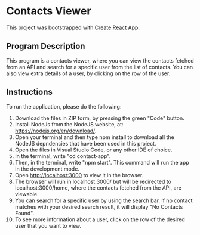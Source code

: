 # Contacts Viewer
This project was bootstrapped with [Create React App](https://github.com/facebook/create-react-app).

## Program Description
This program is a contacts viewer, where you can view the contacts fetched from an API and search for a specific user from the list of contacts. You can also view extra details of a user, by clicking on the row of the user.

## Instructions
To run the application, please do the following:
1. Download the files in ZIP form, by pressing the green "Code" button.
2. Install NodeJs from the NodeJS website, at: https://nodejs.org/en/download/.
3. Open your terminal and then type npm install to download all the NodeJS depndencies that have been used in this project.
5. Open the files in Visual Studio Code, or any other IDE of choice. 
6. In the terminal, write "cd contact-app".
7. Then, in the terminal, write "npm start". This command will run the app in the development mode.
8. Open [http://localhost:3000](http://localhost:3000) to view it in the browser.
9. The browser will run in localhost:3000/ but will be redirected to localhost:3000/home, where the contacts fetched from the API, are viewable.
10. You can search for a specific user by using the search bar. If no contact matches with your desired search result, it will display "No Contacts Found".
11. To see more information about a user, click on the row of the desired user that you want to view.